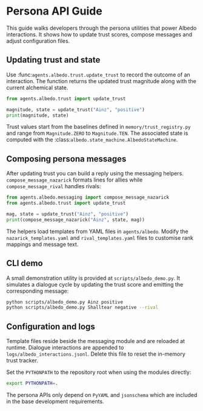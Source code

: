 # Persona API Guide

This guide walks developers through the persona utilities that power Albedo
interactions.  It shows how to update trust scores, compose messages and adjust
configuration files.

## Updating trust and state

Use :func:`agents.albedo.trust.update_trust` to record the outcome of an
interaction.  The function returns the updated trust magnitude along with the
current alchemical state.

```python
from agents.albedo.trust import update_trust

magnitude, state = update_trust("Ainz", "positive")
print(magnitude, state)
```

Trust values start from the baselines defined in
``memory/trust_registry.py`` and range from ``Magnitude.ZERO`` to
``Magnitude.TEN``.  The associated state is computed with the
:class:`albedo.state_machine.AlbedoStateMachine`.

## Composing persona messages

After updating trust you can build a reply using the messaging helpers.
``compose_message_nazarick`` formats lines for allies while
``compose_message_rival`` handles rivals:

```python
from agents.albedo.messaging import compose_message_nazarick
from agents.albedo.trust import update_trust

mag, state = update_trust("Ainz", "positive")
print(compose_message_nazarick("Ainz", state, mag))
```

The helpers load templates from YAML files in ``agents/albedo``.  Modify the
``nazarick_templates.yaml`` and ``rival_templates.yaml`` files to customise
rank mappings and message text.

## CLI demo

A small demonstration utility is provided at
``scripts/albedo_demo.py``.  It simulates a dialogue cycle by updating the
trust score and emitting the corresponding message:

```bash
python scripts/albedo_demo.py Ainz positive
python scripts/albedo_demo.py Shalltear negative --rival
```

## Configuration and logs

Template files reside beside the messaging module and are reloaded at runtime.
Dialogue interactions are appended to ``logs/albedo_interactions.jsonl``.  Delete
this file to reset the in-memory trust tracker.

Set the ``PYTHONPATH`` to the repository root when using the modules directly:

```bash
export PYTHONPATH=.
```

The persona APIs only depend on ``PyYAML`` and ``jsonschema`` which are included
in the base development requirements.
